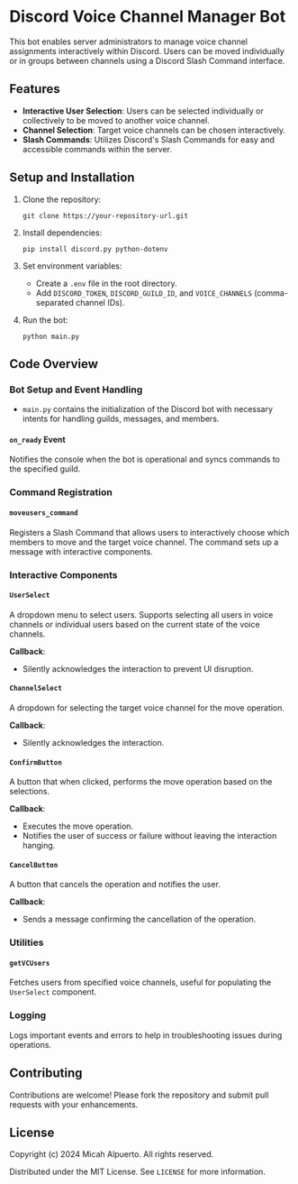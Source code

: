 # Discord Voice Channel Manager Bot

This bot enables server administrators to manage voice channel assignments interactively within Discord. Users can be moved individually or in groups between channels using a Discord Slash Command interface.

## Features

- **Interactive User Selection**: Users can be selected individually or collectively to be moved to another voice channel.
- **Channel Selection**: Target voice channels can be chosen interactively.
- **Slash Commands**: Utilizes Discord's Slash Commands for easy and accessible commands within the server.

## Setup and Installation

1. Clone the repository:
   ```
   git clone https://your-repository-url.git
   ```
2. Install dependencies:
   ```
   pip install discord.py python-dotenv
   ```
3. Set environment variables:
   - Create a `.env` file in the root directory.
   - Add `DISCORD_TOKEN`, `DISCORD_GUILD_ID`, and `VOICE_CHANNELS` (comma-separated channel IDs).

4. Run the bot:
   ```
   python main.py
   ```

## Code Overview

### Bot Setup and Event Handling

- `main.py` contains the initialization of the Discord bot with necessary intents for handling guilds, messages, and members.

#### `on_ready` Event

Notifies the console when the bot is operational and syncs commands to the specified guild.

### Command Registration

#### `moveusers_command`

Registers a Slash Command that allows users to interactively choose which members to move and the target voice channel. The command sets up a message with interactive components.

### Interactive Components

#### `UserSelect`

A dropdown menu to select users. Supports selecting all users in voice channels or individual users based on the current state of the voice channels.

**Callback**:
- Silently acknowledges the interaction to prevent UI disruption.

#### `ChannelSelect`

A dropdown for selecting the target voice channel for the move operation.

**Callback**:
- Silently acknowledges the interaction.

#### `ConfirmButton`

A button that when clicked, performs the move operation based on the selections.

**Callback**:
- Executes the move operation.
- Notifies the user of success or failure without leaving the interaction hanging.

#### `CancelButton`

A button that cancels the operation and notifies the user.

**Callback**:
- Sends a message confirming the cancellation of the operation.

### Utilities

#### `getVCUsers`

Fetches users from specified voice channels, useful for populating the `UserSelect` component.

### Logging

Logs important events and errors to help in troubleshooting issues during operations.

## Contributing

Contributions are welcome! Please fork the repository and submit pull requests with your enhancements.

## License

Copyright (c) 2024 Micah Alpuerto. All rights reserved.

Distributed under the MIT License. See `LICENSE` for more information.
